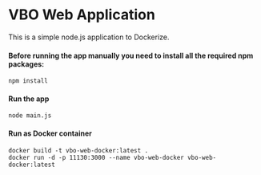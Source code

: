 # VBO Web Application

This is a simple node.js application to Dockerize.

#### Before running the app manually you need to install all the required npm packages:
`npm install`<br>

#### Run the app
`node main.js`

#### Run as Docker container
`docker build -t vbo-web-docker:latest .`<br>
`docker run -d -p 11130:3000 --name vbo-web-docker vbo-web-docker:latest`